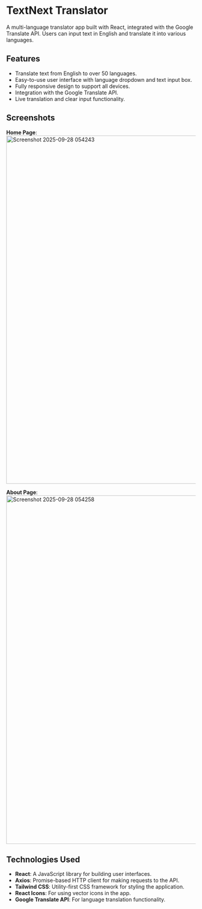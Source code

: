 # TextNext Translator

A multi-language translator app built with React, integrated with the Google Translate API. Users can input text in English and translate it into various languages.
## Features

- Translate text from English to over 50 languages.
- Easy-to-use user interface with language dropdown and text input box.
- Fully responsive design to support all devices.
- Integration with the Google Translate API.
- Live translation and clear input functionality.

## Screenshots

**Home Page**:<img width="1895" height="926" alt="Screenshot 2025-09-28 054243" src="https://github.com/user-attachments/assets/4f07753a-5bdd-49a9-9f55-bf60fc58c056" />

**About Page**:<img width="1897" height="927" alt="Screenshot 2025-09-28 054258" src="https://github.com/user-attachments/assets/404fe076-2ce5-4863-ba0b-4cabf7a11a1f" />


## Technologies Used

- **React**: A JavaScript library for building user interfaces.
- **Axios**: Promise-based HTTP client for making requests to the API.
- **Tailwind CSS**: Utility-first CSS framework for styling the application.
- **React Icons**: For using vector icons in the app.
- **Google Translate API**: For language translation functionality.

